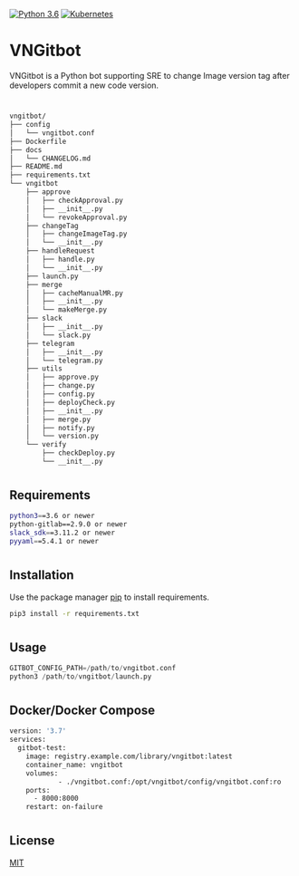 [![Python 3.6](https://img.shields.io/badge/Python3-%3E%3D3.6-blue)](https://www.python.org/downloads)
[![Kubernetes](https://img.shields.io/badge/Kubernetes-v1.2x-blue)](https://kubernetes.io/)

# VNGitbot
VNGitbot is a Python bot supporting SRE to change Image version tag after developers commit a new code version.

#
```bash
vngitbot/
├── config
│   └── vngitbot.conf
├── Dockerfile
├── docs
│   └── CHANGELOG.md
├── README.md
├── requirements.txt
└── vngitbot
    ├── approve
    │   ├── checkApproval.py
    │   ├── __init__.py
    │   └── revokeApproval.py
    ├── changeTag
    │   ├── changeImageTag.py
    │   └── __init__.py
    ├── handleRequest
    │   ├── handle.py
    │   └── __init__.py
    ├── launch.py
    ├── merge
    │   ├── cacheManualMR.py
    │   ├── __init__.py
    │   └── makeMerge.py
    ├── slack
    │   ├── __init__.py
    │   └── slack.py
    ├── telegram
    │   ├── __init__.py
    │   └── telegram.py
    ├── utils
    │   ├── approve.py
    │   ├── change.py
    │   ├── config.py
    │   ├── deployCheck.py
    │   ├── __init__.py
    │   ├── merge.py
    │   ├── notify.py
    │   └── version.py
    └── verify
        ├── checkDeploy.py
        └── __init__.py

```
#
## Requirements
```bash
python3==3.6 or newer
python-gitlab==2.9.0 or newer
slack_sdk==3.11.2 or newer
pyyaml==5.4.1 or newer
```
#
## Installation
Use the package manager [pip](https://pip.pypa.io/en/stable/) to install requirements.
```bash
pip3 install -r requirements.txt
```
#
## Usage
```python
GITBOT_CONFIG_PATH=/path/to/vngitbot.conf
python3 /path/to/vngitbot/launch.py
```
#
## Docker/Docker Compose
```bash
version: '3.7'
services:
  gitbot-test:
    image: registry.example.com/library/vngitbot:latest
    container_name: vngitbot
    volumes:
            - ./vngitbot.conf:/opt/vngitbot/config/vngitbot.conf:ro
    ports:
      - 8000:8000
    restart: on-failure
```
#
## License
[MIT](https://choosealicense.com/licenses/mit/)
